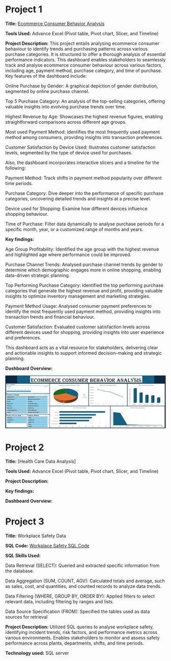 # Project 1

**Title:** [Ecommerce Consumer Behavior Analysis](https://github.com/Tomi-Ara/Tomi-Ara.github.io/blob/main/Ecommerce%20Consumer%20Behavior%20Analysis%20Dashboard.xlsx)

**Tools Used:** Advance Excel (Pivot table, Pivot chart, Slicer, and Timeline)

**Project Description:** This project entails analysing ecommerce consumer behaviour to identify trends and purchasing patterns across various purchase categories. It is structured to offer a thorough analysis of essential performance indicators. This dashboard enables stakeholders to seamlessly track and analyse ecommerce consumer behaviour across various factors, including age, payment method, purchase category, and time of purchase. Key features of the dashboard include:

Online Purchase by Gender: A graphical depiction of gender distribution, segmented by online purchase channel.

Top 5 Purchase Category: An analysis of the top-selling categories, offering valuable insights into evolving purchase trends over time.

Highest Revenue by Age: Showcases the highest revenue figures, enabling straightforward comparisons across different age groups.

Most used Payment Method: Identifies the most frequently used payment method among consumers, providing insights into transaction preferences.

Customer Satisfaction by Device Used: Illustrates customer satisfaction levels, segmented by the type of device used for purchases.

Also, the dashboard incorporates interactive slicers and a timeline for the following:

Payment Method: Track shifts in payment method popularity over different time periods.

Purchase Category: Dive deeper into the performance of specific purchase categories, uncovering detailed trends and insights at a precise level.

Device used for Shopping: Examine how different devices influence shopping behaviour.

Time of Purchase: Filter data dynamically to analyse purchase periods for a specific month, year, or a customized range of months and years.


**Key findings:**

Age Group Profitability: Identified the age group with the highest revenue and highlighted age where performance could be improved.

Purchase Channel Trends: Analysed purchase channel trends by gender to determine which demographic engages more in online shopping, enabling data-driven strategic planning.

Top Performing Purchase Category: Identified the top performing purchase categories that generate the highest revenue and profit, providing valuable insights to optimize inventory management and marketing strategies.

Payment Method Usage: Analysed consumer payment preferences to identify the most frequently used payment method, providing 
insights into transaction trends and financial behaviour.

Customer Satisfaction: Evaluated customer satisfaction levels across different devices used for shopping, providing insights into user experience and preferences.

This dashboard acts as a vital resource for stakeholders, delivering clear and actionable insights to support informed decision-making and strategic planning.


**Dashboard Overview:**

![Ecommerce](Ecommerce.png)

# Project 2

**Title:** [Health Care Data Analysis]

**Tools Used:** Advance Excel (Pivot table, Pivot chart, Slicer, and Timeline)

**Project Description:**

**Key findings:**

**Dashboard Overview:**

# Project 3

**Title:** Workplace Safety Data

**SQL Code:** [Workplace Safety SQL Code](https://github.com/Tomi-Ara/Tomi-Ara.github.io/blob/main/Workplace_Safety_Data.sql)

**SQL Skills Used:** 

Data Retrieval (SELECT): Queried and extracted specific information from the database.

Data Aggregation (SUM, COUNT, AGV): Calculated totals and average, such as sales, cost, and  quantities, and counted records to analyze data trends.

Data Filtering (WHERE, GROUP BY, ORDER BY): Applied filters to select relevant data, including filtering by ranges and lists.

Data Source Specification (FROM): Specified the tables used as data sources for retrieval

**Project Description:** Utilized SQL queries to analyse workplace safety, identifying incident trends, risk factors, and performance metrics across various environments. Enables stakeholders to monitor and assess safety performance across plants, departments, shifts, and time periods.

**Technology used:** SQL server
